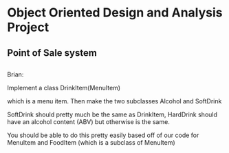 # Object Oriented Design and Analysis Project
## Point of Sale system

##
Brian:

Implement a class DrinkItem(MenuItem)

which is a menu item. Then make the two subclasses
Alcohol and SoftDrink 

SoftDrink should pretty much be the same as DrinkItem,
HardDrink should have an alcohol content (ABV) but otherwise is the same.


You should be able to do this pretty easily based off of our code for MenuItem and FoodItem (which is a subclass of MenuItem)
